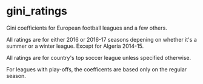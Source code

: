 # gini_ratings
Gini coefficients for European football leagues and a few others.

All ratings are for either 2016 or 2016-17 seasons depening on whether it's a summer or a winter league. Except for Algeria 2014-15.

All ratings are for country's top soccer league unless specified otherwise.

For leagues with play-offs, the coefficents are based only on the regular season.
